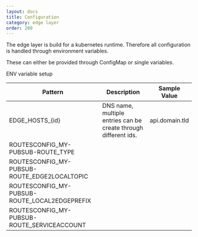 ```yaml
---
layout: docs
title: Configuration
category: edge layer
order: 200
---
```

The edge layer is build for a kubernetes runtime. Therefore all configuration is handled through environment variables.

These can either be provided through ConfigMap or single variables.

ENV variable setup

| Pattern | Description | Sample Value |
| ------- | ----------- | ------------ |
| EDGE_HOSTS_{id} | DNS name, multiple entries can be create through different ids. | api.domain.tld |
| ROUTESCONFIG_MY-PUBSUB-ROUTE_TYPE |
| ROUTESCONFIG_MY-PUBSUB-ROUTE_EDGE2LOCALTOPIC |
| ROUTESCONFIG_MY-PUBSUB-ROUTE_LOCAL2EDGEPREFIX |
| ROUTESCONFIG_MY-PUBSUB-ROUTE_SERVICEACCOUNT |